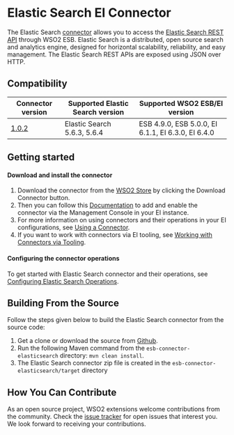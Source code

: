 # Elastic Search EI Connector

The Elastic Search [connector](https://docs.wso2.com/display/EI640/Working+with+Connectors) allows you to access the [Elastic Search REST API](https://www.elastic.co/guide/en/elasticsearch/reference/current/docs-index_.html) through WSO2 ESB.
Elastic Search is a distributed, open source search and analytics engine, designed for horizontal
scalability, reliability, and easy management. The Elastic Search REST APIs are exposed using JSON over HTTP.

## Compatibility

| Connector version | Supported Elastic Search version | Supported WSO2 ESB/EI version |
| ------------- | ---------------|------------- |
| [1.0.2](https://github.com/wso2-extensions/esb-connector-elasticsearch/tree/org.wso2.carbon.connector.elasticsearch-1.0.2) | Elastic Search  5.6.3, 5.6.4 |ESB 4.9.0, ESB 5.0.0, EI 6.1.1, EI 6.3.0, EI 6.4.0    |

## Getting started

#### Download and install the connector

1. Download the connector from the [WSO2 Store](https://store.wso2.com/store/assets/esbconnector/details/499bdf23-2f6d-4895-8ee8-02159eb12731) by clicking the Download Connector button.
2. Then you can follow this [Documentation](https://docs.wso2.com/display/EI640/Working+with+Connectors+via+the+Management+Console) to add and enable the connector via the Management Console in your EI instance.
3. For more information on using connectors and their operations in your EI configurations, see [Using a Connector](https://docs.wso2.com/display/EI640/Using+a+Connector).
4. If you want to work with connectors via EI tooling, see [Working with Connectors via Tooling](https://docs.wso2.com/display/EI640/Working+with+Connectors+via+Tooling).

#### Configuring the connector operations

To get started with Elastic Search connector and their operations, see [Configuring Elastic Search Operations](docs/config.md).

## Building From the Source

Follow the steps given below to build the Elastic Search connector from the source code:

1. Get a clone or download the source from [Github](https://github.com/wso2-extensions/esb-connector-elasticsearch).
2. Run the following Maven command from the `esb-connector-elasticsearch` directory: `mvn clean install`.
3. The Elastic Search connector zip file is created in the `esb-connector-elasticsearch/target` directory

## How You Can Contribute

As an open source project, WSO2 extensions welcome contributions from the community.
Check the [issue tracker](https://github.com/wso2-extensions/esb-connector-elasticsearch/issues) for open issues that interest you. We look forward to receiving your contributions.
